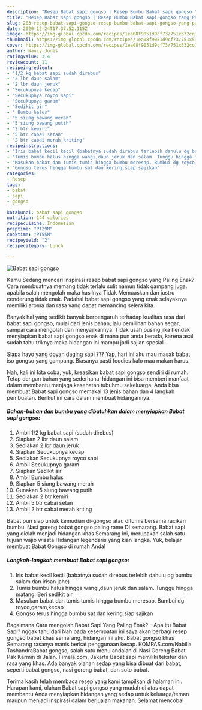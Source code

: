 ```yaml
---
description: "Resep Babat sapi gongso | Resep Bumbu Babat sapi gongso Yang Paling Enak"
title: "Resep Babat sapi gongso | Resep Bumbu Babat sapi gongso Yang Paling Enak"
slug: 283-resep-babat-sapi-gongso-resep-bumbu-babat-sapi-gongso-yang-paling-enak
date: 2020-12-24T17:37:52.115Z
image: https://img-global.cpcdn.com/recipes/1ea08f9051d9cf73/751x532cq70/babat-sapi-gongso-foto-resep-utama.jpg
thumbnail: https://img-global.cpcdn.com/recipes/1ea08f9051d9cf73/751x532cq70/babat-sapi-gongso-foto-resep-utama.jpg
cover: https://img-global.cpcdn.com/recipes/1ea08f9051d9cf73/751x532cq70/babat-sapi-gongso-foto-resep-utama.jpg
author: Nancy Jones
ratingvalue: 3.4
reviewcount: 11
recipeingredient:
- "1/2 kg babat sapi sudah direbus"
- "2 lbr daun salam"
- "2 lbr daun jeruk"
- "Secukupnya kecap"
- "Secukupnya royco sapi"
- "Secukupnya garam"
- "Sedikit air"
- " Bumbu halus"
- "5 siung bawang merah"
- "5 siung bawang putih"
- "2 btr kemiri"
- "5 btr cabai setan"
- "2 btr cabai merah kriting"
recipeinstructions:
- "Iris babat kecil kecil (babatnya sudah direbus terlebih dahulu dg bumbu salam dan irisan jahe)"
- "Tumis bumbu halus hingga wangi,daun jeruk dan salam. Tunggu hingga matang. Beri sedikit air"
- "Masukan babat dan tumis tumis hingga bumbu meresap. Bumbui dg royco,garam,kecap"
- "Gongso terus hingga bumbu sat dan kering.siap sajikan"
categories:
- Resep
tags:
- babat
- sapi
- gongso

katakunci: babat sapi gongso 
nutrition: 144 calories
recipecuisine: Indonesian
preptime: "PT29M"
cooktime: "PT55M"
recipeyield: "2"
recipecategory: Lunch

---
```



![Babat sapi gongso](https://img-global.cpcdn.com/recipes/1ea08f9051d9cf73/751x532cq70/babat-sapi-gongso-foto-resep-utama.jpg)

Kamu Sedang mencari inspirasi resep babat sapi gongso yang Paling Enak? Cara membuatnya memang tidak terlalu sulit namun tidak gampang juga. apabila salah mengolah maka hasilnya Tidak Memuaskan dan justru cenderung tidak enak. Padahal babat sapi gongso yang enak selayaknya memiliki aroma dan rasa yang dapat memancing selera kita.

Banyak hal yang sedikit banyak berpengaruh terhadap kualitas rasa dari babat sapi gongso, mulai dari jenis bahan, lalu pemilihan bahan segar, sampai cara mengolah dan menyajikannya. Tidak usah pusing jika hendak menyiapkan babat sapi gongso enak di mana pun anda berada, karena asal sudah tahu triknya maka hidangan ini mampu jadi sajian spesial.

Siapa hayo yang doyan daging sapi ??? Yap, hari ini aku mau masak babat iso gongso yang gampang. Biasanya pasti foodies kalo mau makan harus.


Nah, kali ini kita coba, yuk, kreasikan babat sapi gongso sendiri di rumah. Tetap dengan bahan yang sederhana, hidangan ini bisa memberi manfaat dalam membantu menjaga kesehatan tubuhmu sekeluarga. Anda bisa membuat Babat sapi gongso memakai 13 jenis bahan dan 4 langkah pembuatan. Berikut ini cara dalam membuat hidangannya.

<!--inarticleads1-->

##### Bahan-bahan dan bumbu yang dibutuhkan dalam menyiapkan Babat sapi gongso:

1. Ambil 1/2 kg babat sapi (sudah direbus)
1. Siapkan 2 lbr daun salam
1. Sediakan 2 lbr daun jeruk
1. Siapkan Secukupnya kecap
1. Sediakan Secukupnya royco sapi
1. Ambil Secukupnya garam
1. Siapkan Sedikit air
1. Ambil  Bumbu halus
1. Siapkan 5 siung bawang merah
1. Gunakan 5 siung bawang putih
1. Sediakan 2 btr kemiri
1. Ambil 5 btr cabai setan
1. Ambil 2 btr cabai merah kriting


Babat pun siap untuk kemudian di-gongso atau ditumis bersama racikan bumbu. Nasi goreng babat gongso paling rame DI semarang. Babat sapi yang diolah menjadi hidangan khas Semarang ini, merupakan salah satu tujuan wajib wisata Hidangan legendaris yang kian langka. Yuk, belajar membuat Babat Gongso di rumah Anda! 

<!--inarticleads2-->

##### Langkah-langkah membuat Babat sapi gongso:

1. Iris babat kecil kecil (babatnya sudah direbus terlebih dahulu dg bumbu salam dan irisan jahe)
1. Tumis bumbu halus hingga wangi,daun jeruk dan salam. Tunggu hingga matang. Beri sedikit air
1. Masukan babat dan tumis tumis hingga bumbu meresap. Bumbui dg royco,garam,kecap
1. Gongso terus hingga bumbu sat dan kering.siap sajikan


Bagaimana Cara mengolah Babat Sapi Yang Paling Enak? - Apa itu Babat Sapi? nggak tahu dari Nah pada kesempatan ini saya akan berbagi resep gongso babat khas semarang, hidangan ini aku. Babat gongso khas Semarang rasanya manis berkat penggunaan kecap. KOMPAS.com/Nabilla TashandraBabat gongso, salah satu menu andalan di Nasi Goreng Babat Pak Karmin di Jalan. Fimela.com, Jakarta Babat sapi memiliki tekstur dan rasa yang khas. Ada banyak olahan sedap yang bisa dibuat dari babat, seperti babat gongso, nasi goreng babat, dan soto babat. 

Terima kasih telah membaca resep yang kami tampilkan di halaman ini. Harapan kami, olahan Babat sapi gongso yang mudah di atas dapat membantu Anda menyiapkan hidangan yang sedap untuk keluarga/teman maupun menjadi inspirasi dalam berjualan makanan. Selamat mencoba!
